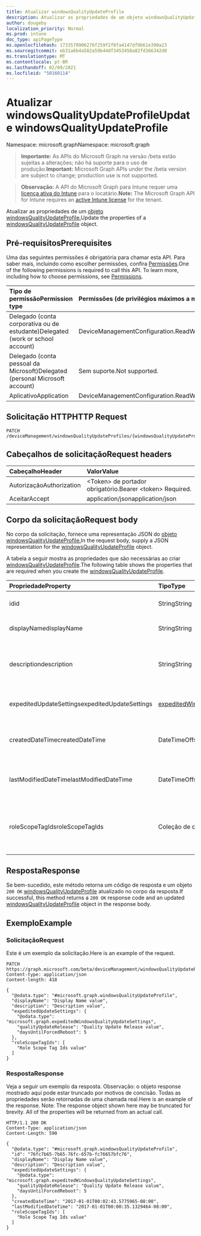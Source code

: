 ```yaml
---
title: Atualizar windowsQualityUpdateProfile
description: Atualizar as propriedades de um objeto windowsQualityUpdateProfile.
author: dougeby
localization_priority: Normal
ms.prod: intune
doc_type: apiPageType
ms.openlocfilehash: 1733570906276f259f2f8fa4147df9b61e390a23
ms.sourcegitcommit: eb31a6b4a582a59b44df3453450a82fd366342d0
ms.translationtype: MT
ms.contentlocale: pt-BR
ms.lasthandoff: 02/09/2021
ms.locfileid: "50160114"
---
```

# <a name="update-windowsqualityupdateprofile"></a><span data-ttu-id="6fa6f-103">Atualizar windowsQualityUpdateProfile</span><span class="sxs-lookup"><span data-stu-id="6fa6f-103">Update windowsQualityUpdateProfile</span></span>

<span data-ttu-id="6fa6f-104">Namespace: microsoft.graph</span><span class="sxs-lookup"><span data-stu-id="6fa6f-104">Namespace: microsoft.graph</span></span>

> <span data-ttu-id="6fa6f-105">**Importante:** As APIs do Microsoft Graph na versão /beta estão sujeitas a alterações; não há suporte para o uso de produção.</span><span class="sxs-lookup"><span data-stu-id="6fa6f-105">**Important:** Microsoft Graph APIs under the /beta version are subject to change; production use is not supported.</span></span>

> <span data-ttu-id="6fa6f-106">**Observação:** A API do Microsoft Graph para Intune requer uma [licença ativa do Intune](https://go.microsoft.com/fwlink/?linkid=839381) para o locatário.</span><span class="sxs-lookup"><span data-stu-id="6fa6f-106">**Note:** The Microsoft Graph API for Intune requires an [active Intune license](https://go.microsoft.com/fwlink/?linkid=839381) for the tenant.</span></span>

<span data-ttu-id="6fa6f-107">Atualizar as propriedades de um [objeto windowsQualityUpdateProfile.](../resources/intune-softwareupdate-windowsqualityupdateprofile.md)</span><span class="sxs-lookup"><span data-stu-id="6fa6f-107">Update the properties of a [windowsQualityUpdateProfile](../resources/intune-softwareupdate-windowsqualityupdateprofile.md) object.</span></span>

## <a name="prerequisites"></a><span data-ttu-id="6fa6f-108">Pré-requisitos</span><span class="sxs-lookup"><span data-stu-id="6fa6f-108">Prerequisites</span></span>
<span data-ttu-id="6fa6f-p101">Uma das seguintes permissões é obrigatória para chamar esta API. Para saber mais, incluindo como escolher permissões, confira [Permissões](/graph/permissions-reference).</span><span class="sxs-lookup"><span data-stu-id="6fa6f-p101">One of the following permissions is required to call this API. To learn more, including how to choose permissions, see [Permissions](/graph/permissions-reference).</span></span>

|<span data-ttu-id="6fa6f-111">Tipo de permissão</span><span class="sxs-lookup"><span data-stu-id="6fa6f-111">Permission type</span></span>|<span data-ttu-id="6fa6f-112">Permissões (de privilégios máximos a mínimos)</span><span class="sxs-lookup"><span data-stu-id="6fa6f-112">Permissions (from most to least privileged)</span></span>|
|:---|:---|
|<span data-ttu-id="6fa6f-113">Delegado (conta corporativa ou de estudante)</span><span class="sxs-lookup"><span data-stu-id="6fa6f-113">Delegated (work or school account)</span></span>|<span data-ttu-id="6fa6f-114">DeviceManagementConfiguration.ReadWrite.All</span><span class="sxs-lookup"><span data-stu-id="6fa6f-114">DeviceManagementConfiguration.ReadWrite.All</span></span>|
|<span data-ttu-id="6fa6f-115">Delegado (conta pessoal da Microsoft)</span><span class="sxs-lookup"><span data-stu-id="6fa6f-115">Delegated (personal Microsoft account)</span></span>|<span data-ttu-id="6fa6f-116">Sem suporte.</span><span class="sxs-lookup"><span data-stu-id="6fa6f-116">Not supported.</span></span>|
|<span data-ttu-id="6fa6f-117">Aplicativo</span><span class="sxs-lookup"><span data-stu-id="6fa6f-117">Application</span></span>|<span data-ttu-id="6fa6f-118">DeviceManagementConfiguration.ReadWrite.All</span><span class="sxs-lookup"><span data-stu-id="6fa6f-118">DeviceManagementConfiguration.ReadWrite.All</span></span>|

## <a name="http-request"></a><span data-ttu-id="6fa6f-119">Solicitação HTTP</span><span class="sxs-lookup"><span data-stu-id="6fa6f-119">HTTP Request</span></span>
<!-- {
  "blockType": "ignored"
}
-->
``` http
PATCH /deviceManagement/windowsQualityUpdateProfiles/{windowsQualityUpdateProfileId}
```

## <a name="request-headers"></a><span data-ttu-id="6fa6f-120">Cabeçalhos de solicitação</span><span class="sxs-lookup"><span data-stu-id="6fa6f-120">Request headers</span></span>
|<span data-ttu-id="6fa6f-121">Cabeçalho</span><span class="sxs-lookup"><span data-stu-id="6fa6f-121">Header</span></span>|<span data-ttu-id="6fa6f-122">Valor</span><span class="sxs-lookup"><span data-stu-id="6fa6f-122">Value</span></span>|
|:---|:---|
|<span data-ttu-id="6fa6f-123">Autorização</span><span class="sxs-lookup"><span data-stu-id="6fa6f-123">Authorization</span></span>|<span data-ttu-id="6fa6f-124">&lt;Token&gt; de portador obrigatório.</span><span class="sxs-lookup"><span data-stu-id="6fa6f-124">Bearer &lt;token&gt; Required.</span></span>|
|<span data-ttu-id="6fa6f-125">Aceitar</span><span class="sxs-lookup"><span data-stu-id="6fa6f-125">Accept</span></span>|<span data-ttu-id="6fa6f-126">application/json</span><span class="sxs-lookup"><span data-stu-id="6fa6f-126">application/json</span></span>|

## <a name="request-body"></a><span data-ttu-id="6fa6f-127">Corpo da solicitação</span><span class="sxs-lookup"><span data-stu-id="6fa6f-127">Request body</span></span>
<span data-ttu-id="6fa6f-128">No corpo da solicitação, fornece uma representação JSON do [objeto windowsQualityUpdateProfile.](../resources/intune-softwareupdate-windowsqualityupdateprofile.md)</span><span class="sxs-lookup"><span data-stu-id="6fa6f-128">In the request body, supply a JSON representation for the [windowsQualityUpdateProfile](../resources/intune-softwareupdate-windowsqualityupdateprofile.md) object.</span></span>

<span data-ttu-id="6fa6f-129">A tabela a seguir mostra as propriedades que são necessárias ao criar [windowsQualityUpdateProfile](../resources/intune-softwareupdate-windowsqualityupdateprofile.md).</span><span class="sxs-lookup"><span data-stu-id="6fa6f-129">The following table shows the properties that are required when you create the [windowsQualityUpdateProfile](../resources/intune-softwareupdate-windowsqualityupdateprofile.md).</span></span>

|<span data-ttu-id="6fa6f-130">Propriedade</span><span class="sxs-lookup"><span data-stu-id="6fa6f-130">Property</span></span>|<span data-ttu-id="6fa6f-131">Tipo</span><span class="sxs-lookup"><span data-stu-id="6fa6f-131">Type</span></span>|<span data-ttu-id="6fa6f-132">Descrição</span><span class="sxs-lookup"><span data-stu-id="6fa6f-132">Description</span></span>|
|:---|:---|:---|
|<span data-ttu-id="6fa6f-133">id</span><span class="sxs-lookup"><span data-stu-id="6fa6f-133">id</span></span>|<span data-ttu-id="6fa6f-134">String</span><span class="sxs-lookup"><span data-stu-id="6fa6f-134">String</span></span>|<span data-ttu-id="6fa6f-135">A ID de política do Intune.</span><span class="sxs-lookup"><span data-stu-id="6fa6f-135">The Intune policy id.</span></span>|
|<span data-ttu-id="6fa6f-136">displayName</span><span class="sxs-lookup"><span data-stu-id="6fa6f-136">displayName</span></span>|<span data-ttu-id="6fa6f-137">String</span><span class="sxs-lookup"><span data-stu-id="6fa6f-137">String</span></span>|<span data-ttu-id="6fa6f-138">O nome de exibição do perfil.</span><span class="sxs-lookup"><span data-stu-id="6fa6f-138">The display name for the profile.</span></span>|
|<span data-ttu-id="6fa6f-139">description</span><span class="sxs-lookup"><span data-stu-id="6fa6f-139">description</span></span>|<span data-ttu-id="6fa6f-140">String</span><span class="sxs-lookup"><span data-stu-id="6fa6f-140">String</span></span>|<span data-ttu-id="6fa6f-141">A descrição do perfil especificado pelo usuário.</span><span class="sxs-lookup"><span data-stu-id="6fa6f-141">The description of the profile which is specified by the user.</span></span>|
|<span data-ttu-id="6fa6f-142">expeditedUpdateSettings</span><span class="sxs-lookup"><span data-stu-id="6fa6f-142">expeditedUpdateSettings</span></span>|[<span data-ttu-id="6fa6f-143">expeditedWindowsQualityUpdateSettings</span><span class="sxs-lookup"><span data-stu-id="6fa6f-143">expeditedWindowsQualityUpdateSettings</span></span>](../resources/intune-softwareupdate-expeditedwindowsqualityupdatesettings.md)|<span data-ttu-id="6fa6f-144">Configurações de atualização agilizadas.</span><span class="sxs-lookup"><span data-stu-id="6fa6f-144">Expedited update settings.</span></span>|
|<span data-ttu-id="6fa6f-145">createdDateTime</span><span class="sxs-lookup"><span data-stu-id="6fa6f-145">createdDateTime</span></span>|<span data-ttu-id="6fa6f-146">DateTimeOffset</span><span class="sxs-lookup"><span data-stu-id="6fa6f-146">DateTimeOffset</span></span>|<span data-ttu-id="6fa6f-147">A data e a hora em que o perfil foi criado.</span><span class="sxs-lookup"><span data-stu-id="6fa6f-147">The date time that the profile was created.</span></span>|
|<span data-ttu-id="6fa6f-148">lastModifiedDateTime</span><span class="sxs-lookup"><span data-stu-id="6fa6f-148">lastModifiedDateTime</span></span>|<span data-ttu-id="6fa6f-149">DateTimeOffset</span><span class="sxs-lookup"><span data-stu-id="6fa6f-149">DateTimeOffset</span></span>|<span data-ttu-id="6fa6f-150">A data em que o perfil foi modificado pela última vez.</span><span class="sxs-lookup"><span data-stu-id="6fa6f-150">The date time that the profile was last modified.</span></span>|
|<span data-ttu-id="6fa6f-151">roleScopeTagIds</span><span class="sxs-lookup"><span data-stu-id="6fa6f-151">roleScopeTagIds</span></span>|<span data-ttu-id="6fa6f-152">Coleção de cadeias de caracteres</span><span class="sxs-lookup"><span data-stu-id="6fa6f-152">String collection</span></span>|<span data-ttu-id="6fa6f-153">Lista de Marcas de Escopo para esta entidade de Atualização de Qualidade.</span><span class="sxs-lookup"><span data-stu-id="6fa6f-153">List of Scope Tags for this Quality Update entity.</span></span>|



## <a name="response"></a><span data-ttu-id="6fa6f-154">Resposta</span><span class="sxs-lookup"><span data-stu-id="6fa6f-154">Response</span></span>
<span data-ttu-id="6fa6f-155">Se bem-sucedido, este método retorna um código de resposta e um objeto `200 OK` [windowsQualityUpdateProfile](../resources/intune-softwareupdate-windowsqualityupdateprofile.md) atualizado no corpo da resposta.</span><span class="sxs-lookup"><span data-stu-id="6fa6f-155">If successful, this method returns a `200 OK` response code and an updated [windowsQualityUpdateProfile](../resources/intune-softwareupdate-windowsqualityupdateprofile.md) object in the response body.</span></span>

## <a name="example"></a><span data-ttu-id="6fa6f-156">Exemplo</span><span class="sxs-lookup"><span data-stu-id="6fa6f-156">Example</span></span>

### <a name="request"></a><span data-ttu-id="6fa6f-157">Solicitação</span><span class="sxs-lookup"><span data-stu-id="6fa6f-157">Request</span></span>
<span data-ttu-id="6fa6f-158">Este é um exemplo da solicitação.</span><span class="sxs-lookup"><span data-stu-id="6fa6f-158">Here is an example of the request.</span></span>
``` http
PATCH https://graph.microsoft.com/beta/deviceManagement/windowsQualityUpdateProfiles/{windowsQualityUpdateProfileId}
Content-type: application/json
Content-length: 418

{
  "@odata.type": "#microsoft.graph.windowsQualityUpdateProfile",
  "displayName": "Display Name value",
  "description": "Description value",
  "expeditedUpdateSettings": {
    "@odata.type": "microsoft.graph.expeditedWindowsQualityUpdateSettings",
    "qualityUpdateRelease": "Quality Update Release value",
    "daysUntilForcedReboot": 5
  },
  "roleScopeTagIds": [
    "Role Scope Tag Ids value"
  ]
}
```

### <a name="response"></a><span data-ttu-id="6fa6f-159">Resposta</span><span class="sxs-lookup"><span data-stu-id="6fa6f-159">Response</span></span>
<span data-ttu-id="6fa6f-p102">Veja a seguir um exemplo da resposta. Observação: o objeto response mostrado aqui pode estar truncado por motivos de concisão. Todas as propriedades serão retornadas de uma chamada real.</span><span class="sxs-lookup"><span data-stu-id="6fa6f-p102">Here is an example of the response. Note: The response object shown here may be truncated for brevity. All of the properties will be returned from an actual call.</span></span>
``` http
HTTP/1.1 200 OK
Content-Type: application/json
Content-Length: 590

{
  "@odata.type": "#microsoft.graph.windowsQualityUpdateProfile",
  "id": "76fc7b65-7b65-76fc-657b-fc76657bfc76",
  "displayName": "Display Name value",
  "description": "Description value",
  "expeditedUpdateSettings": {
    "@odata.type": "microsoft.graph.expeditedWindowsQualityUpdateSettings",
    "qualityUpdateRelease": "Quality Update Release value",
    "daysUntilForcedReboot": 5
  },
  "createdDateTime": "2017-01-01T00:02:43.5775965-08:00",
  "lastModifiedDateTime": "2017-01-01T00:00:35.1329464-08:00",
  "roleScopeTagIds": [
    "Role Scope Tag Ids value"
  ]
}
```




